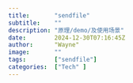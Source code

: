 ```yaml
---
title:       "sendfile"
subtitle:    ""
description: "原理/demo/及使用场景"
date:        2024-12-30T07:16:45Z
author:      "Wayne"
image:       ""
tags:        ["sendfile"]
categories:  ["Tech" ]
---
```

